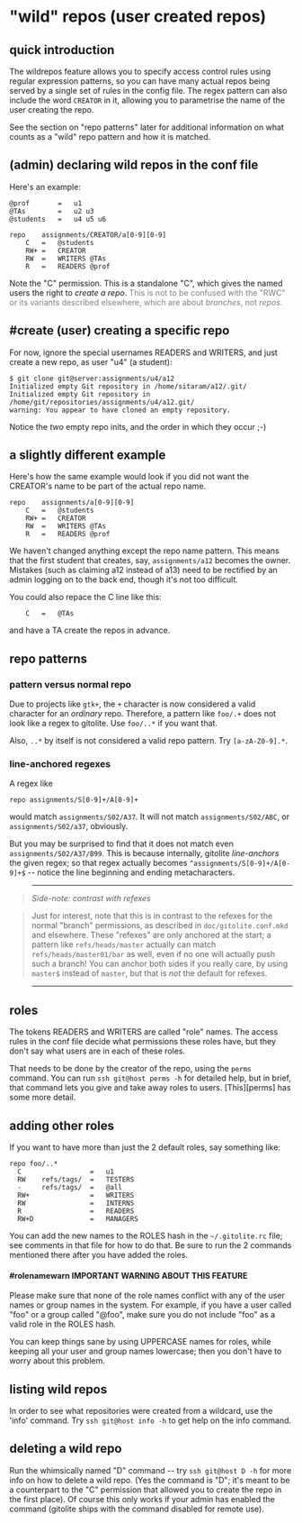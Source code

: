# "wild" repos (user created repos)

## quick introduction

The wildrepos feature allows you to specify access control rules using regular
expression patterns, so you can have many actual repos being served by a
single set of rules in the config file.  The regex pattern can also include
the word `CREATOR` in it, allowing you to parametrise the name of the user
creating the repo.

See the section on "repo patterns" later for additional information on what
counts as a "wild" repo pattern and how it is matched.

## (admin) declaring wild repos in the conf file

Here's an example:

    @prof       =   u1
    @TAs        =   u2 u3
    @students   =   u4 u5 u6

    repo    assignments/CREATOR/a[0-9][0-9]
        C   =   @students
        RW+ =   CREATOR
        RW  =   WRITERS @TAs
        R   =   READERS @prof

Note the "C" permission.  This is a standalone "C", which gives the named
users the right to *create a repo*.  <font color="gray">This is not to be
confused with the "RWC" or its variants described elsewhere, which are about
*branches*, not *repos*.</font>

## #create (user) creating a specific repo

For now, ignore the special usernames READERS and WRITERS, and just create a
new repo, as user "u4" (a student):

    $ git clone git@server:assignments/u4/a12
    Initialized empty Git repository in /home/sitaram/a12/.git/
    Initialized empty Git repository in /home/git/repositories/assignments/u4/a12.git/
    warning: You appear to have cloned an empty repository.

Notice the *two* empty repo inits, and the order in which they occur ;-)

## a slightly different example

Here's how the same example would look if you did not want the CREATOR's name
to be part of the actual repo name.

    repo    assignments/a[0-9][0-9]
        C   =   @students
        RW+ =   CREATOR
        RW  =   WRITERS @TAs
        R   =   READERS @prof

We haven't changed anything except the repo name pattern.  This means that the
first student that creates, say, `assignments/a12` becomes the owner.
Mistakes (such as claiming a12 instead of a13) need to be rectified by an
admin logging on to the back end, though it's not too difficult.

You could also repace the C line like this:

        C   =   @TAs

and have a TA create the repos in advance.

## repo patterns

### pattern versus normal repo

Due to projects like `gtk+`, the `+` character is now considered a valid
character for an *ordinary* repo.  Therefore, a pattern like `foo/.+` does not
look like a regex to gitolite.  Use `foo/..*` if you want that.

Also, `..*` by itself is not considered a valid repo pattern.  Try
`[a-zA-Z0-9].*`.

### line-anchored regexes

A regex like

    repo assignments/S[0-9]+/A[0-9]+

would match `assignments/S02/A37`.  It will not match `assignments/S02/ABC`,
or `assignments/S02/a37`, obviously.

But you may be surprised to find that it does not match even
`assignments/S02/A37/B99`.  This is because internally, gitolite
*line-anchors* the given regex; so that regex actually becomes
`^assignments/S[0-9]+/A[0-9]+$` -- notice the line beginning and ending
metacharacters.

>   ----

>   *Side-note: contrast with refexes*

>   Just for interest, note that this is in contrast to the refexes for the
>   normal "branch" permissions, as described in `doc/gitolite.conf.mkd` and
>   elsewhere.  These "refexes" are only anchored at the start; a pattern like
>   `refs/heads/master` actually can match `refs/heads/master01/bar` as well,
>   even if no one will actually push such a branch!  You can anchor both
>   sides if you really care, by using `master$` instead of `master`, but that
>   is *not* the default for refexes.

>   ----

## roles

The tokens READERS and WRITERS are called "role" names.  The access rules in
the conf file decide what permissions these roles have, but they don't say
what users are in each of these roles.

That needs to be done by the creator of the repo, using the `perms` command.
You can run `ssh git@host perms -h` for detailed help, but in brief, that
command lets you give and take away roles to users.  [This][perms] has some
more detail.

## adding other roles

If you want to have more than just the 2 default roles, say something like:

    repo foo/..*
      C                 =   u1
      RW    refs/tags/  =   TESTERS
      -     refs/tags/  =   @all
      RW+               =   WRITERS
      RW                =   INTERNS
      R                 =   READERS
      RW+D              =   MANAGERS

You can add the new names to the ROLES hash in the `~/.gitolite.rc` file; see
comments in that file for how to do that.  Be sure to run the 2 commands
mentioned there after you have added the roles.

#### #rolenamewarn **IMPORTANT WARNING ABOUT THIS FEATURE**

Please make sure that none of the role names conflict with any of the user
names or group names in the system.  For example, if you have a user called
"foo" or a group called "@foo", make sure you do not include "foo" as a valid
role in the ROLES hash.

You can keep things sane by using UPPERCASE names for roles, while keeping all
your user and group names lowercase; then you don't have to worry about this
problem.

## listing wild repos

In order to see what repositories were created from a wildcard, use the 'info'
command.  Try `ssh git@host info -h` to get help on the info command.

## deleting a wild repo

Run the whimsically named "D" command -- try `ssh git@host D -h` for more info
on how to delete a wild repo.  (Yes the command is "D"; it's meant to be a
counterpart to the "C" permission that allowed you to create the repo in the
first place).  Of course this only works if your admin has enabled the command
(gitolite ships with the command disabled for remote use).

